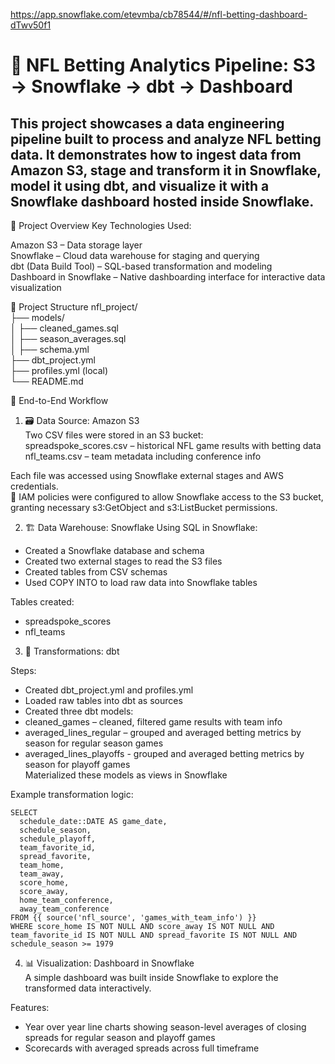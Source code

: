 
https://app.snowflake.com/etevmba/cb78544/#/nfl-betting-dashboard-dTwv50f1
# 🏈 NFL Betting Analytics Pipeline: S3 → Snowflake → dbt → Dashboard
## This project showcases a data engineering pipeline built to process and analyze NFL betting data. It demonstrates how to ingest data from Amazon S3, stage and transform it in Snowflake, model it using dbt, and visualize it with a Snowflake dashboard hosted inside Snowflake.
📌 Project Overview
Key Technologies Used:

Amazon S3 – Data storage layer  
Snowflake – Cloud data warehouse for staging and querying  
dbt (Data Build Tool) – SQL-based transformation and modeling  
Dashboard in Snowflake – Native dashboarding interface for interactive data visualization  


📁 Project Structure
nfl_project/  
├── models/  
│   ├── cleaned_games.sql  
│   ├── season_averages.sql  
│   ├── schema.yml  
├── dbt_project.yml  
├── profiles.yml (local)  
└── README.md  

🔄 End-to-End Workflow  
1. 🗃️ Data Source: Amazon S3  
Two CSV files were stored in an S3 bucket:  
spreadspoke_scores.csv – historical NFL game results with betting data  
nfl_teams.csv – team metadata including conference info  

Each file was accessed using Snowflake external stages and AWS credentials.  
🔐 IAM policies were configured to allow Snowflake access to the S3 bucket, granting necessary s3:GetObject and s3:ListBucket permissions.

2. 🏗️ Data Warehouse: Snowflake
Using SQL in Snowflake:  

- Created a Snowflake database and schema  
- Created two external stages to read the S3 files  
- Created tables from CSV schemas  
- Used COPY INTO to load raw data into Snowflake tables  

Tables created:  
- spreadspoke_scores  
- nfl_teams  

3. 🧠 Transformations: dbt  

Steps:  
- Created dbt_project.yml and profiles.yml
- Loaded raw tables into dbt as sources
- Created three dbt models:  
- cleaned_games – cleaned, filtered game results with team info  
- averaged_lines_regular – grouped and averaged betting metrics by season for regular season games
- averaged_lines_playoffs - grouped and averaged betting metrics by season for playoff games  
Materialized these models as views in Snowflake

Example transformation logic:  
```
SELECT
  schedule_date::DATE AS game_date,
  schedule_season,
  schedule_playoff,
  team_favorite_id,
  spread_favorite,
  team_home,
  team_away,
  score_home,
  score_away,
  home_team_conference,
  away_team_conference
FROM {{ source('nfl_source', 'games_with_team_info') }}
WHERE score_home IS NOT NULL AND score_away IS NOT NULL AND 
team_favorite_id IS NOT NULL AND spread_favorite IS NOT NULL AND
schedule_season >= 1979
```  
4. 📊 Visualization: Dashboard in Snowflake  
A simple dashboard was built inside Snowflake to explore the transformed data interactively.  

Features:  
- Year over year line charts showing season-level averages of closing spreads for regular season and playoff games  
- Scorecards with averaged spreads across full timeframe

